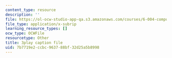 ```yaml
---
content_type: resource
description: ''
file: https://ol-ocw-studio-app-qa.s3.amazonaws.com/courses/6-004-computation-structures-spring-2017/7b7719e2ccbc963788bf32d25a5b8998_6mS1BHgm4u8.srt
file_type: application/x-subrip
learning_resource_types: []
ocw_type: OCWFile
resourcetype: Other
title: 3play caption file
uid: 7b7719e2-ccbc-9637-88bf-32d25a5b8998
---
```

